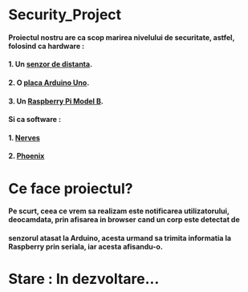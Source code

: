 # Security_Project

####		Proiectul nostru are ca scop marirea nivelului de securitate, astfel, folosind ca hardware : 
####		1. Un [senzor de distanta](https://www.robofun.ro/senzor_sharp_%20GP2Y0A21YK).
####		2. O [placa Arduino Uno](https://www.robofun.ro/arduino_uno_v3).
####		3. Un [Raspberry Pi Model B](https://www.robofun.ro/raspberry-pi-v3).
####		Si ca software :
####		1. [Nerves](http://nerves-project.org)
####		2. [Phoenix](http://phoenixframework.org)

# Ce face proiectul?

#### Pe scurt, ceea ce vrem sa realizam este notificarea utilizatorului, deocamdata, prin afisarea in browser cand un corp este detectat de
#### senzorul atasat la Arduino, acesta urmand sa trimita informatia la Raspberry prin seriala, iar acesta afisandu-o.


# Stare : In dezvoltare...
